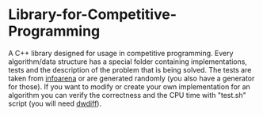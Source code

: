 # Library-for-Competitive-Programming

A C++ library designed for usage in competitive programming.
Every algorithm/data structure has a special folder containing implementations, tests and the description of the problem that is being solved.
The tests are taken from [infoarena](http://www.infoarena.ro/) or are generated randomly (you also have a generator for those).
If you want to modify or create your own implementation for an algorithm you can verify the correctness and the CPU time with "test.sh" script (you will need [dwdiff](https://linux.die.net/man/1/dwdiff)).
